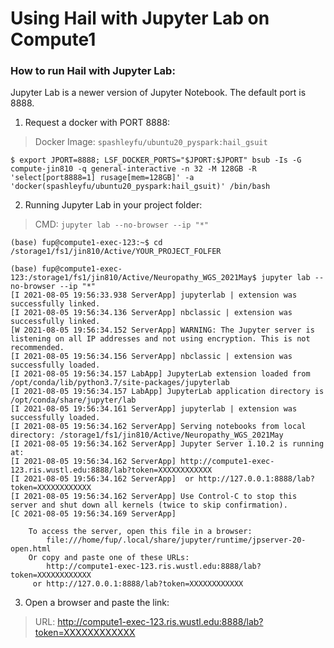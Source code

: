 # Using Hail with Jupyter Lab on Compute1


### How to run Hail with Jupyter Lab:

Jupyter Lab is a newer version of Jupyter Notebook. The default port is 8888.


1. Request a docker with PORT 8888:

> Docker Image: `spashleyfu/ubuntu20_pyspark:hail_gsuit`

```
$ export JPORT=8888; LSF_DOCKER_PORTS="$JPORT:$JPORT" bsub -Is -G compute-jin810 -q general-interactive -n 32 -M 128GB -R 'select[port8888=1] rusage[mem=128GB]' -a 'docker(spashleyfu/ubuntu20_pyspark:hail_gsuit)' /bin/bash
```

2. Running Jupyter Lab in your project folder:

> CMD: `jupyter lab --no-browser --ip "*"`

```
(base) fup@compute1-exec-123:~$ cd /storage1/fs1/jin810/Active/YOUR_PROJECT_FOLFER

(base) fup@compute1-exec-123:/storage1/fs1/jin810/Active/Neuropathy_WGS_2021May$ jupyter lab --no-browser --ip "*"
[I 2021-08-05 19:56:33.938 ServerApp] jupyterlab | extension was successfully linked.
[I 2021-08-05 19:56:34.136 ServerApp] nbclassic | extension was successfully linked.
[W 2021-08-05 19:56:34.152 ServerApp] WARNING: The Jupyter server is listening on all IP addresses and not using encryption. This is not recommended.
[I 2021-08-05 19:56:34.156 ServerApp] nbclassic | extension was successfully loaded.
[I 2021-08-05 19:56:34.157 LabApp] JupyterLab extension loaded from /opt/conda/lib/python3.7/site-packages/jupyterlab
[I 2021-08-05 19:56:34.157 LabApp] JupyterLab application directory is /opt/conda/share/jupyter/lab
[I 2021-08-05 19:56:34.161 ServerApp] jupyterlab | extension was successfully loaded.
[I 2021-08-05 19:56:34.162 ServerApp] Serving notebooks from local directory: /storage1/fs1/jin810/Active/Neuropathy_WGS_2021May
[I 2021-08-05 19:56:34.162 ServerApp] Jupyter Server 1.10.2 is running at:
[I 2021-08-05 19:56:34.162 ServerApp] http://compute1-exec-123.ris.wustl.edu:8888/lab?token=XXXXXXXXXXXX
[I 2021-08-05 19:56:34.162 ServerApp]  or http://127.0.0.1:8888/lab?token=XXXXXXXXXXXX
[I 2021-08-05 19:56:34.162 ServerApp] Use Control-C to stop this server and shut down all kernels (twice to skip confirmation).
[C 2021-08-05 19:56:34.169 ServerApp] 
    
    To access the server, open this file in a browser:
        file:///home/fup/.local/share/jupyter/runtime/jpserver-20-open.html
    Or copy and paste one of these URLs:
        http://compute1-exec-123.ris.wustl.edu:8888/lab?token=XXXXXXXXXXXX
     or http://127.0.0.1:8888/lab?token=XXXXXXXXXXXX

```

3. Open a browser and paste the link:

> URL: http://compute1-exec-123.ris.wustl.edu:8888/lab?token=XXXXXXXXXXXX

